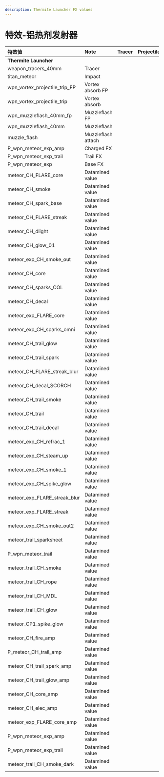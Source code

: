 ```yaml
---
description: Thermite Launcher FX values
---
```


# 特效-铝热剂发射器

| 特效值 | Note | Tracer | Projectile | Muzzleflash |
| :--- | :--- | :--- | :--- | :--- |
| **Thermite Launcher** |  |  |  |  |
| weapon\_tracers\_40mm | Tracer |  |  |  |
| titan\_meteor | Impact |  |  |  |
| wpn\_vortex\_projectile\_trip\_FP | Vortex absorb FP |  |  |  |
| wpn\_vortex\_projectile\_trip | Vortex absorb |  |  |  |
| wpn\_muzzleflash\_40mm\_fp | Muzzleflash FP |  |  |  |
| wpn\_muzzleflash\_40mm | Muzzleflash |  |  |  |
| muzzle\_flash | Muzzleflash attach |  |  |  |
| P\_wpn\_meteor\_exp\_amp | Charged FX |  |  |  |
| P\_wpn\_meteor\_exp\_trail | Trail FX |  |  |  |
| P\_wpn\_meteor\_exp | Base FX |  |  |  |
| meteor\_CH\_FLARE\_core | Datamined value |  |  |  |
| meteor\_CH\_smoke | Datamined value |  |  |  |
| meteor\_CH\_spark\_base | Datamined value |  |  |  |
| meteor\_CH\_FLARE\_streak | Datamined value |  |  |  |
| meteor\_CH\_dlight | Datamined value |  |  |  |
| meteor\_CH\_glow\_01 | Datamined value |  |  |  |
| meteor\_exp\_CH\_smoke\_out | Datamined value |  |  |  |
| meteor\_CH\_core | Datamined value |  |  |  |
| meteor\_CH\_sparks\_COL | Datamined value |  |  |  |
| meteor\_CH\_decal | Datamined value |  |  |  |
| meteor\_exp\_FLARE\_core | Datamined value |  |  |  |
| meteor\_exp\_CH\_sparks\_omni | Datamined value |  |  |  |
| meteor\_CH\_trail\_glow | Datamined value |  |  |  |
| meteor\_CH\_trail\_spark | Datamined value |  |  |  |
| meteor\_CH\_FLARE\_streak\_blur | Datamined value |  |  |  |
| meteor\_CH\_decal\_SCORCH | Datamined value |  |  |  |
| meteor\_CH\_trail\_smoke | Datamined value |  |  |  |
| meteor\_CH\_trail | Datamined value |  |  |  |
| meteor\_CH\_trail\_decal | Datamined value |  |  |  |
| meteor\_exp\_CH\_refrac\_1 | Datamined value |  |  |  |
| meteor\_exp\_CH\_steam\_up | Datamined value |  |  |  |
| meteor\_exp\_CH\_smoke\_1 | Datamined value |  |  |  |
| meteor\_exp\_CH\_spike\_glow | Datamined value |  |  |  |
| meteor\_exp\_FLARE\_streak\_blur | Datamined value |  |  |  |
| meteor\_exp\_FLARE\_streak | Datamined value |  |  |  |
| meteor\_exp\_CH\_smoke\_out2 | Datamined value |  |  |  |
| meteor\_trail\_sparksheet | Datamined value |  |  |  |
| P\_wpn\_meteor\_trail | Datamined value |  |  |  |
| meteor\_trail\_CH\_smoke | Datamined value |  |  |  |
| meteor\_trail\_CH\_rope | Datamined value |  |  |  |
| meteor\_trail\_CH\_MDL | Datamined value |  |  |  |
| meteor\_trail\_CH\_glow | Datamined value |  |  |  |
| meteor\_CP1\_spike\_glow | Datamined value |  |  |  |
| meteor\_CH\_fire\_amp | Datamined value |  |  |  |
| P\_meteor\_CH\_trail\_amp | Datamined value |  |  |  |
| meteor\_CH\_trail\_spark\_amp | Datamined value |  |  |  |
| meteor\_CH\_trail\_glow\_amp | Datamined value |  |  |  |
| meteor\_CH\_core\_amp | Datamined value |  |  |  |
| meteor\_CH\_elec\_amp | Datamined value |  |  |  |
| meteor\_exp\_FLARE\_core\_amp | Datamined value |  |  |  |
| P\_wpn\_meteor\_exp\_amp | Datamined value |  |  |  |
| P\_wpn\_meteor\_exp\_trail | Datamined value |  |  |  |
| meteor\_trail\_CH\_smoke\_dark | Datamined value |  |  |  |

